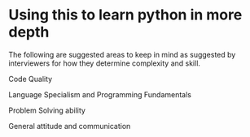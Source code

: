 # Using this to learn python in more depth

The following are suggested areas to keep in mind as suggested by interviewers for how they determine complexity and skill.

Code Quality

Language Specialism and Programming Fundamentals

Problem Solving ability

General attitude and communication